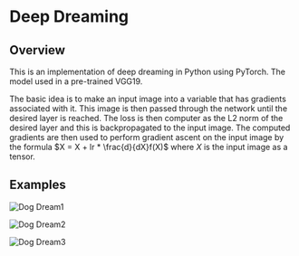 # Deep Dreaming

## Overview
This is an implementation of deep dreaming in Python using PyTorch. The model used in a pre-trained VGG19.

The basic idea is to make an input image into a variable that has gradients associated with it. This image is then passed through the network until the desired layer is reached. The loss is then computer as the L2 norm of the desired layer and this is backpropagated to the input image. The computed gradients are then used to perform gradient ascent on the input image by the formula $X = X + lr * \frac{d}{dX}f(X)$ where $X$ is the input image as a tensor.

## Examples

![Dog Dream1](outputs/bliss_20.jpg)

![Dog Dream2](outputs/road_20.jpg)

![Dog Dream3](outputs/starry_night_20.jpg)
